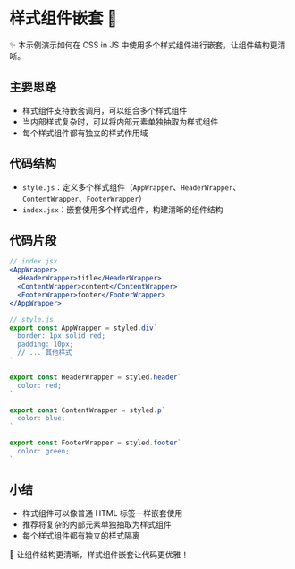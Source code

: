 # 样式组件嵌套 🎨

✨ 本示例演示如何在 CSS in JS 中使用多个样式组件进行嵌套，让组件结构更清晰。

## 主要思路

- 样式组件支持嵌套调用，可以组合多个样式组件
- 当内部样式复杂时，可以将内部元素单独抽取为样式组件
- 每个样式组件都有独立的样式作用域

## 代码结构

- `style.js`：定义多个样式组件（`AppWrapper`、`HeaderWrapper`、`ContentWrapper`、`FooterWrapper`）
- `index.jsx`：嵌套使用多个样式组件，构建清晰的组件结构

## 代码片段

```jsx
// index.jsx
<AppWrapper>
  <HeaderWrapper>title</HeaderWrapper>
  <ContentWrapper>content</ContentWrapper>
  <FooterWrapper>footer</FooterWrapper>
</AppWrapper>
```

```js
// style.js
export const AppWrapper = styled.div`
  border: 1px solid red;
  padding: 10px;
  // ... 其他样式
`

export const HeaderWrapper = styled.header`
  color: red;
`

export const ContentWrapper = styled.p`
  color: blue;
`

export const FooterWrapper = styled.footer`
  color: green;
`
```

## 小结

- 样式组件可以像普通 HTML 标签一样嵌套使用
- 推荐将复杂的内部元素单独抽取为样式组件
- 每个样式组件都有独立的样式隔离

🚀 让组件结构更清晰，样式组件嵌套让代码更优雅！
